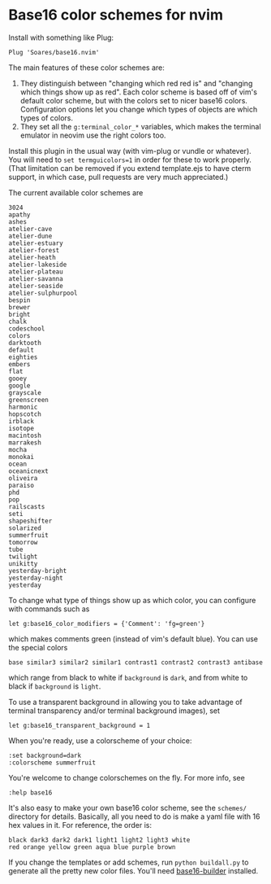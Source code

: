 # Base16 color schemes for nvim

Install with something like Plug:

    Plug 'Soares/base16.nvim'

The main features of these color schemes are:

1. They distinguish between "changing which red red is" and "changing which
   things show up as red". Each color scheme is based off of vim's default
   color scheme, but with the colors set to nicer base16 colors. Configuration
   options let you change which types of objects are which types of colors.
2. They set all the `g:terminal_color_*` variables, which makes the terminal
   emulator in neovim use the right colors too.

Install this plugin in the usual way (with vim-plug or vundle or whatever). You
will need to `set termguicolors=1` in order for these to work properly. (That
limitation can be removed if you extend template.ejs to have cterm support, in
which case, pull requests are very much appreciated.)

The current available color schemes are

    3024
    apathy
    ashes
    atelier-cave
    atelier-dune
    atelier-estuary
    atelier-forest
    atelier-heath
    atelier-lakeside
    atelier-plateau
    atelier-savanna
    atelier-seaside
    atelier-sulphurpool
    bespin
    brewer
    bright
    chalk
    codeschool
    colors
    darktooth
    default
    eighties
    embers
    flat
    gooey
    google
    grayscale
    greenscreen
    harmonic
    hopscotch
    irblack
    isotope
    macintosh
    marrakesh
    mocha
    monokai
    ocean
    oceanicnext
    oliveira
    paraiso
    phd
    pop
    railscasts
    seti
    shapeshifter
    solarized
    summerfruit
    tomorrow
    tube
    twilight
    unikitty
    yesterday-bright
    yesterday-night
    yesterday

To change what type of things show up as which color, you can configure with
commands such as

    let g:base16_color_modifiers = {'Comment': 'fg=green'}

which makes comments green (instead of vim's default blue). You can use the
special colors

    base similar3 similar2 similar1 contrast1 contrast2 contrast3 antibase

which range from black to white if `background` is `dark`, and from white to
black if `background` is `light`.

To use a transparent background in allowing you to take advantage of terminal
transparency and/or terminal background images), set

    let g:base16_transparent_background = 1

When you're ready, use a colorscheme of your choice:

    :set background=dark
    :colorscheme summerfruit

You're welcome to change colorschemes on the fly. For more info, see

    :help base16

It's also easy to make your own base16 color scheme, see the `schemes/`
directory for details. Basically, all you need to do is make a yaml file with
16 hex values in it. For reference, the order is:

    black dark3 dark2 dark1 light1 light2 light3 white
    red orange yellow green aqua blue purple brown

If you change the templates or add schemes, run `python buildall.py` to
generate all the pretty new color files. You'll need
[base16-builder](https://github.com/base16-builder/base16-builder) installed.
